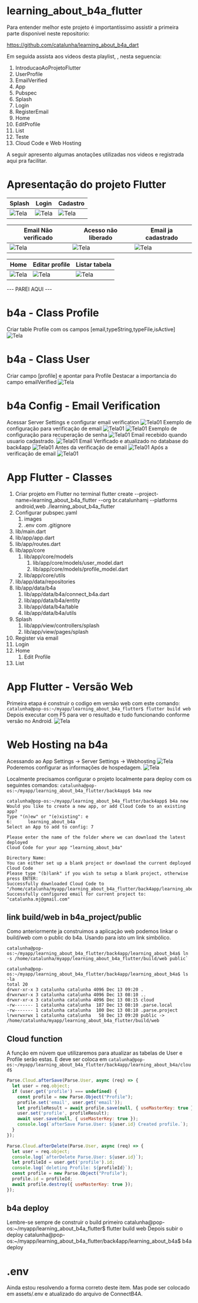 # learning_about_b4a_flutter

Para entender melhor este projeto é importantíssimo assistir a primeira parte disponivel neste repositorio:

https://github.com/catalunha/learning_about_b4a_dart

Em seguida assista aos videos desta playlist, , nesta seguencia:
1. IntroducaoAoProjetoFlutter
2. UserProfile
3. EmailVerified
4. App
5. Pubspec
6. Splash
7. Login
8. RegisterEmail
9. Home
10. EditProfile
11. List
12. Teste
13. Cloud Code e Web Hosting

A seguir apresento algumas anotações utilizadas nos videos e registrada aqui pra facilitar.

# Apresentação do projeto Flutter

Splash | Login | Cadastro
---|---|---
![Tela](readme/splash/f01.png)|![Tela](readme/login/f01.png)|![Tela](readme/register/f01.png)|

Email Não verificado | Acesso não liberado | Email ja cadastrado
---|---|---
![Tela](readme/login/f02.png)|![Tela](readme/login/f03.png)|![Tela](readme/register/f02.png)|

Home | Editar profile | Listar tabela
---|---|---
![Tela](readme/home/f01.png)|![Tela](readme/profile/f04.png)|![Tela](readme/list/f01.png)|

--- PAREI AQUI ---

# b4a - Class Profile
Criar table Profile com os campos [email,typeString,typeFile,isActive]
![Tela](readme/profile/f01.png)


# b4a - Class User
Criar campo [profile] e apontar para Profile
Destacar a importancia do campo emailVerified
![Tela](readme/user/f01.png)

# b4a Config - Email Verification
Acessar Server Settings e configurar email verification
![Tela01](readme/emailVerification/f01.png)
Exemplo de configuração para verificação de email
![Tela01](readme/emailVerification/f02.png)
![Tela01](readme/emailVerification/f03.png)
Exemplo de configuração para recuperação de senha
![Tela01](readme/emailVerification/f04.png)
Email recebido quando usuario cadastrado.
![Tela01](readme/emailVerification/f05.png)
Email Verificado e atualizado no database do back4app
![Tela01](readme/emailVerification/f06.png)
Antes da verificação de email
![Tela01](readme/user/f01.png)
Após a verificação de email
![Tela01](readme/user/f02.png)

# App Flutter - Classes
1. Criar projeto em Flutter  no terminal
flutter create --project-name=learning_about_b4a_flutter --org br.catalunhamj --platforms android,web ./learning_about_b4a_flutter
2. Configurar pubspec.yaml
   1. images
   2. .env com .gitignore
3. lib/main.dart
4. lib/app/app.dart
5. lib/app/routes.dart
6. lib/app/core
   1. lib/app/core/models
      1. lib/app/core/models/user_model.dart
      2. lib/app/core/models/profile_model.dart
   2. lib/app/core/utils
7. lib/app/data/repositories
8. lib/app/data/b4a
   1. lib/app/data/b4a/connect_b4a.dart
   2. lib/app/data/b4a/entity
   3. lib/app/data/b4a/table
   4. lib/app/data/b4a/utils
9. Splash
   1.  lib/app/view/controllers/splash
   2.  lib/app/view/pages/splash
10. Register via email
11. Login
12. Home
    1.  Edit Profile
13. List


# App Flutter - Versão Web
Primeira etapa é construir o codigo em versão web com este comando:
`catalunha@pop-os:~/myapp/learning_about_b4a_flutter$ flutter build web`
Depois executar com F5 para ver o resultado e tudo funcionando conforme versão no Android.
![Tela](readme/web/f1.png)

# Web Hosting na b4a
Acessando ao App Settings -> Server Settings -> Webhosting 
![Tela](readme/web/f2.png)
Poderemos configurar as informações de hospedagem.
![Tela](readme/web/f3.png)

Localmente precisamos configurar o projeto localmente para deploy com os seguintes comandos:
`catalunha@pop-os:~/myapp/learning_about_b4a_flutter/back4app$ b4a new`

```
catalunha@pop-os:~/myapp/learning_about_b4a_flutter/back4app$ b4a new
Would you like to create a new app, or add Cloud Code to an existing app?
Type "(n)ew" or "(e)xisting": e
6:      learning_about_b4a
Select an App to add to config: 7

Please enter the name of the folder where we can download the latest deployed
Cloud Code for your app "learning_about_b4a"

Directory Name: 
You can either set up a blank project or download the current deployed Cloud Code
Please type "(b)lank" if you wish to setup a blank project, otherwise press ENTER: 
Successfully downloaded Cloud Code to "/home/catalunha/myapp/learning_about_b4a_flutter/back4app/learning_about_b4a".
Successfully configured email for current project to: "catalunha.mj@gmail.com"
```

## link build/web in b4a_project/public
Como anteriormente ja construimos a aplicação web podemos linkar o build/web com o public do b4a. Usando para isto um link simbólico.

```
catalunha@pop-os:~/myapp/learning_about_b4a_flutter/back4app/learning_about_b4a$ ln -s /home/catalunha/myapp/learning_about_b4a_flutter/build/web public`

catalunha@pop-os:~/myapp/learning_about_b4a_flutter/back4app/learning_about_b4a$ ls -la
total 20
drwxr-xr-x 3 catalunha catalunha 4096 Dec 13 09:20 .
drwxrwxr-x 3 catalunha catalunha 4096 Dec 13 08:10 ..
drwxr-xr-x 3 catalunha catalunha 4096 Dec 13 08:15 cloud
-rw------- 1 catalunha catalunha  187 Dec 13 08:10 .parse.local
-rw------- 1 catalunha catalunha  100 Dec 13 08:10 .parse.project
lrwxrwxrwx 1 catalunha catalunha   58 Dec 13 09:20 public -> /home/catalunha/myapp/learning_about_b4a_flutter/build/web
```

## Cloud function
A função em núvem que utilizaremos para atualizar as tabelas de User e Profile serão estas.
E deve ser coloca em 
`catalunha@pop-os:~/myapp/learning_about_b4a_flutter/back4app/learning_about_b4a/cloud$`
```js
Parse.Cloud.afterSave(Parse.User, async (req) => {
  let user = req.object;
  if (user.get('profile') === undefined) {
    const profile = new Parse.Object("Profile");
    profile.set('email', user.get('email'));
    let profileResult = await profile.save(null, { useMasterKey: true });
    user.set('profile', profileResult);
    await user.save(null, { useMasterKey: true });
    console.log(`afterSave Parse.User: ${user.id} Created profile.`);
  }
});

Parse.Cloud.afterDelete(Parse.User, async (req) => {
  let user = req.object;
  console.log(`afterDelete Parse.User: ${user.id}`);
  let profileId = user.get('profile').id;
  console.log(`deleting Profile: ${profileId}`);
  const profile = new Parse.Object("Profile");
  profile.id = profileId;
  await profile.destroy({ useMasterKey: true });
});
```

## b4a deploy
Lembre-se sempre de construir o build primeiro
catalunha@pop-os:~/myapp/learning_about_b4a_flutter$ flutter build web
Depois subir o deploy
catalunha@pop-os:~/myapp/learning_about_b4a_flutter/back4app/learning_about_b4a$ b4a deploy

# .env
Ainda estou resolvendo a forma correto deste item. Mas pode ser colocado em assets/.env e atualizado do arquivo de ConnectB4A.

